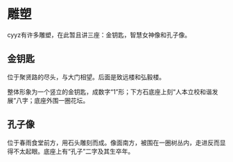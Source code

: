 # 雕塑

cyyz有许多雕塑，在此暂且讲三座：金钥匙，智慧女神像和孔子像。

## 金钥匙

位于聚贤路的尽头，与大门相望。后面是致远楼和弘毅楼。

整体形象为一个竖立的金钥匙，成数字“1”形；下方石底座上刻“人本立校和谐发展”八字；底座外围一圈花坛。

## 孔子像

位于春雨食堂前方，用石头雕刻而成。像面南方，被围在一圈树丛内，走进反而显得不太起眼。底座上有“孔子”二字及其生卒年。
